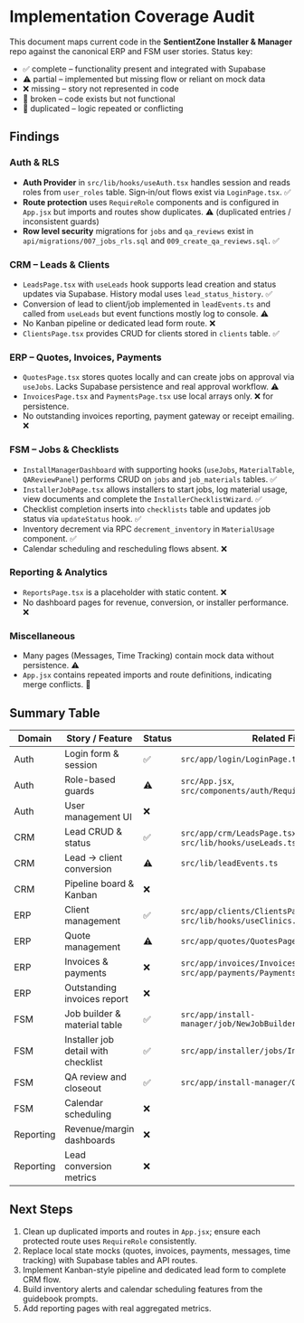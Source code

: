 # Implementation Coverage Audit

This document maps current code in the **SentientZone Installer & Manager** repo against the canonical ERP and FSM user stories. Status key:

- ✅ complete – functionality present and integrated with Supabase
- ⚠️ partial – implemented but missing flow or reliant on mock data
- ❌ missing – story not represented in code
- 🐛 broken – code exists but not functional
- 🔁 duplicated – logic repeated or conflicting

## Findings

### Auth & RLS

- **Auth Provider** in `src/lib/hooks/useAuth.tsx` handles session and reads roles from `user_roles` table. Sign‑in/out flows exist via `LoginPage.tsx`. ✅
- **Route protection** uses `RequireRole` components and is configured in `App.jsx` but imports and routes show duplicates. ⚠️ (duplicated entries / inconsistent guards)
- **Row level security** migrations for `jobs` and `qa_reviews` exist in `api/migrations/007_jobs_rls.sql` and `009_create_qa_reviews.sql`. ✅

### CRM – Leads & Clients

- `LeadsPage.tsx` with `useLeads` hook supports lead creation and status updates via Supabase. History modal uses `lead_status_history`. ✅
- Conversion of lead to client/job implemented in `leadEvents.ts` and called from `useLeads` but event functions mostly log to console. ⚠️
- No Kanban pipeline or dedicated lead form route. ❌
- `ClientsPage.tsx` provides CRUD for clients stored in `clients` table. ✅

### ERP – Quotes, Invoices, Payments

- `QuotesPage.tsx` stores quotes locally and can create jobs on approval via `useJobs`. Lacks Supabase persistence and real approval workflow. ⚠️
- `InvoicesPage.tsx` and `PaymentsPage.tsx` use local arrays only. ❌ for persistence.
- No outstanding invoices reporting, payment gateway or receipt emailing. ❌

### FSM – Jobs & Checklists

- `InstallManagerDashboard` with supporting hooks (`useJobs`, `MaterialTable`, `QAReviewPanel`) performs CRUD on `jobs` and `job_materials` tables. ✅
- `InstallerJobPage.tsx` allows installers to start jobs, log material usage, view documents and complete the `InstallerChecklistWizard`. ✅
- Checklist completion inserts into `checklists` table and updates job status via `updateStatus` hook. ✅
- Inventory decrement via RPC `decrement_inventory` in `MaterialUsage` component. ✅
- Calendar scheduling and rescheduling flows absent. ❌

### Reporting & Analytics

- `ReportsPage.tsx` is a placeholder with static content. ❌
- No dashboard pages for revenue, conversion, or installer performance. ❌

### Miscellaneous

- Many pages (Messages, Time Tracking) contain mock data without persistence. ⚠️
- `App.jsx` contains repeated imports and route definitions, indicating merge conflicts. 🔁

## Summary Table

| Domain | Story / Feature | Status | Related Files |
|-------|-----------------|--------|---------------|
| Auth | Login form & session | ✅ | `src/app/login/LoginPage.tsx` |
| Auth | Role-based guards | ⚠️ | `src/App.jsx`, `src/components/auth/RequireAuth.tsx` |
| Auth | User management UI | ❌ | |
| CRM | Lead CRUD & status | ✅ | `src/app/crm/LeadsPage.tsx`, `src/lib/hooks/useLeads.ts` |
| CRM | Lead → client conversion | ⚠️ | `src/lib/leadEvents.ts` |
| CRM | Pipeline board & Kanban | ❌ | |
| ERP | Client management | ✅ | `src/app/clients/ClientsPage.tsx`, `src/lib/hooks/useClinics.ts` |
| ERP | Quote management | ⚠️ | `src/app/quotes/QuotesPage.tsx` |
| ERP | Invoices & payments | ❌ | `src/app/invoices/InvoicesPage.tsx`, `src/app/payments/PaymentsPage.tsx` |
| ERP | Outstanding invoices report | ❌ | |
| FSM | Job builder & material table | ✅ | `src/app/install-manager/job/NewJobBuilderPage.tsx` |
| FSM | Installer job detail with checklist | ✅ | `src/app/installer/jobs/InstallerJobPage.tsx` |
| FSM | QA review and closeout | ✅ | `src/app/install-manager/QAReviewPanel.tsx` |
| FSM | Calendar scheduling | ❌ | |
| Reporting | Revenue/margin dashboards | ❌ | |
| Reporting | Lead conversion metrics | ❌ | |

## Next Steps

1. Clean up duplicated imports and routes in `App.jsx`; ensure each protected route uses `RequireRole` consistently.
2. Replace local state mocks (quotes, invoices, payments, messages, time tracking) with Supabase tables and API routes.
3. Implement Kanban-style pipeline and dedicated lead form to complete CRM flow.
4. Build inventory alerts and calendar scheduling features from the guidebook prompts.
5. Add reporting pages with real aggregated metrics.

